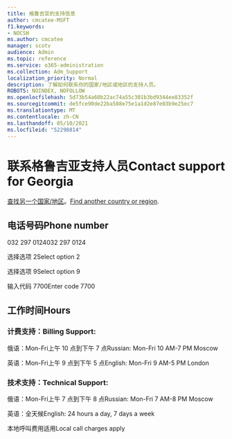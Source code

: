```yaml
---
title: 格鲁吉亚的支持信息
author: cmcatee-MSFT
f1.keywords:
- NOCSH
ms.author: cmcatee
manager: scotv
audience: Admin
ms.topic: reference
ms.service: o365-administration
ms.collection: Adm_Support
localization_priority: Normal
description: 了解如何联系你的国家/地区或地区的支持人员。
ROBOTS: NOINDEX, NOFOLLOW
ms.openlocfilehash: 5d73b54a60b22ac74a55c301b3bd9344ee83352f
ms.sourcegitcommit: de5fce90de22ba588e75e1a1d2e87e03b9e25ec7
ms.translationtype: MT
ms.contentlocale: zh-CN
ms.lasthandoff: 05/10/2021
ms.locfileid: "52298814"
---
```

# <a name="contact-support-for-georgia"></a><span data-ttu-id="cfc13-103">联系格鲁吉亚支持人员</span><span class="sxs-lookup"><span data-stu-id="cfc13-103">Contact support for Georgia</span></span>

<span data-ttu-id="cfc13-104">[查找另一个国家/地区](../../business-video/get-help-support.md)。</span><span class="sxs-lookup"><span data-stu-id="cfc13-104">[Find another country or region](../../business-video/get-help-support.md).</span></span>

## <a name="phone-number"></a><span data-ttu-id="cfc13-105">电话号码</span><span class="sxs-lookup"><span data-stu-id="cfc13-105">Phone number</span></span>
<span data-ttu-id="cfc13-106">032 297 0124</span><span class="sxs-lookup"><span data-stu-id="cfc13-106">032 297 0124</span></span>

<span data-ttu-id="cfc13-107">选择选项 2</span><span class="sxs-lookup"><span data-stu-id="cfc13-107">Select option 2</span></span>

<span data-ttu-id="cfc13-108">选择选项 9</span><span class="sxs-lookup"><span data-stu-id="cfc13-108">Select option 9</span></span>

<span data-ttu-id="cfc13-109">输入代码 7700</span><span class="sxs-lookup"><span data-stu-id="cfc13-109">Enter code 7700</span></span>

## <a name="hours"></a><span data-ttu-id="cfc13-110">工作时间</span><span class="sxs-lookup"><span data-stu-id="cfc13-110">Hours</span></span>
### <a name="billing-support"></a><span data-ttu-id="cfc13-111">计费支持：</span><span class="sxs-lookup"><span data-stu-id="cfc13-111">Billing Support:</span></span>

<span data-ttu-id="cfc13-112">俄语：Mon-Fri上午 10 点到下午 7 点</span><span class="sxs-lookup"><span data-stu-id="cfc13-112">Russian: Mon-Fri 10 AM-7 PM Moscow</span></span>

<span data-ttu-id="cfc13-113">英语：Mon-Fri上午 9 点到下午 5 点</span><span class="sxs-lookup"><span data-stu-id="cfc13-113">English: Mon-Fri 9 AM-5 PM London</span></span>

### <a name="technical-support"></a><span data-ttu-id="cfc13-114">技术支持：</span><span class="sxs-lookup"><span data-stu-id="cfc13-114">Technical Support:</span></span>

<span data-ttu-id="cfc13-115">俄语：Mon-Fri上午 7 点到下午 8 点</span><span class="sxs-lookup"><span data-stu-id="cfc13-115">Russian: Mon-Fri 7 AM-8 PM Moscow</span></span>

<span data-ttu-id="cfc13-116">英语：全天候</span><span class="sxs-lookup"><span data-stu-id="cfc13-116">English: 24 hours a day, 7 days a week</span></span>

<span data-ttu-id="cfc13-117">本地呼叫费用适用</span><span class="sxs-lookup"><span data-stu-id="cfc13-117">Local call charges apply</span></span>
